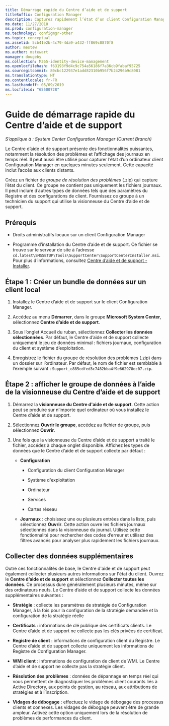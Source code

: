 ```yaml
---
title: Démarrage rapide du Centre d’aide et de support
titleSuffix: Configuration Manager
description: Capturez rapidement l’état d’un client Configuration Manager pour le dépannage.
ms.date: 11/27/2018
ms.prod: configuration-manager
ms.technology: configmgr-other
ms.topic: conceptual
ms.assetid: 5cb41e2b-4c79-4da9-a432-ff869c0870f8
author: mestew
ms.author: mstewart
manager: dougeby
ms.collection: M365-identity-device-management
ms.openlocfilehash: f63193f9d4c9c754a56186f7a36cb9fabaf95725
ms.sourcegitcommit: 80cbc122937e1add82310b956f7b24296b9c8081
ms.translationtype: HT
ms.contentlocale: fr-FR
ms.lasthandoff: 05/09/2019
ms.locfileid: "65500728"
---
```

# <a name="support-center-quickstart-guide"></a>Guide de démarrage rapide du Centre d’aide et de support

*S’applique à : System Center Configuration Manager (Current Branch)*

Le Centre d’aide et de support présente des fonctionnalités puissantes, notamment la résolution des problèmes et l’affichage des journaux en temps réel. Il peut aussi être utilisé pour capturer l’état d’un ordinateur client Configuration Manager en quelques minutes seulement. Cette capacité inclut l’accès aux clients distants.

Créez un fichier de *groupe de résolution des problèmes* (.zip) qui capture l’état du client. Ce groupe ne contient pas uniquement les fichiers journaux. Il peut inclure d’autres types de données tels que des paramètres du Registre et des configurations de client. Fournissez ce groupe à un technicien du support qui utilise la visionneuse du Centre d’aide et de support.



## <a name="prerequisites"></a>Prérequis

- Droits administratifs locaux sur un client Configuration Manager  

- Programme d’installation du Centre d’aide et de support. Ce fichier se trouve sur le serveur de site à l’adresse `cd.latest\SMSSETUP\Tools\SupportCenter\SupportCenterInstaller.msi`. Pour plus d’informations, consultez [Centre d’aide et de support - Installer](/sccm/core/support/support-center#install).  



## <a name="step-1-create-a-data-bundle-on-a-local-client"></a>Étape 1 : Créer un bundle de données sur un client local

1.  Installez le Centre d’aide et de support sur le client Configuration Manager.  

2.  Accédez au menu **Démarrer**, dans le groupe **Microsoft System Center**, sélectionnez **Centre d’aide et de support**.  

3.  Sous l’onglet Accueil du ruban, sélectionnez **Collecter les données sélectionnées**. Par défaut, le Centre d’aide et de support collecte uniquement le jeu de données minimal : fichiers journaux, configuration du client et système d’exploitation.  

4.  Enregistrez le fichier du groupe de résolution des problèmes (.zip) dans un dossier sur l’ordinateur. Par défaut, le nom de fichier est semblable à l’exemple suivant : `Support_c885cdfed3c7482bba4f9e662978ec07.zip`.  



## <a name="step-2-view-the-data-bundle-using-support-center-viewer"></a>Étape 2 : afficher le groupe de données à l’aide de la visionneuse du Centre d’aide et de support

1.  Démarrez la **visionneuse du Centre d'aide et de support**. Cette action peut se produire sur n’importe quel ordinateur où vous installez le Centre d’aide et de support.  

2.  Sélectionnez **Ouvrir le groupe**, accédez au fichier de groupe, puis sélectionnez **Ouvrir**.  

3.  Une fois que la visionneuse du Centre d’aide et de support a traité le fichier, accédez à chaque onglet disponible. Affichez les types de données que le Centre d’aide et de support collecte par défaut :  

    - **Configuration**  

        - Configuration du client Configuration Manager  

        - Système d'exploitation  

        - Ordinateur  

        - Services  

        - Cartes réseau  

    - **Journaux** : choisissez une ou plusieurs entrées dans la liste, puis sélectionnez **Ouvrir**. Cette action ouvre les fichiers journaux sélectionnés dans la visionneuse du journal. Utilisez cette fonctionnalité pour rechercher des codes d’erreur et utilisez des filtres avancés pour analyser plus rapidement les fichiers journaux.  



## <a name="collect-more-data"></a>Collecter des données supplémentaires

Outre ces fonctionnalités de base, le Centre d'aide et de support peut également collecter plusieurs autres informations sur l'état du client. Ouvrez le **Centre d’aide et de support** et sélectionnez **Collecter toutes les données**. Ce processus dure généralement plusieurs minutes, même sur des ordinateurs neufs. Le Centre d’aide et de support collecte les données supplémentaires suivantes :

  - **Stratégie** : collecte les paramètres de stratégie de Configuration Manager, à la fois pour la configuration de la stratégie demandée et la configuration de la stratégie réelle  

  - **Certificats** : informations de clé publique des certificats clients. Le Centre d’aide et de support ne collecte pas les clés privées de certificat.  

  - **Registre de client** : informations de configuration client du Registre. Le Centre d’aide et de support collecte uniquement les informations de Registre de Configuration Manager.  

  - **WMI client** : informations de configuration de client de WMI. Le Centre d’aide et de support ne collecte pas la stratégie client.  

  - **Résolution des problèmes** : données de dépannage en temps réel qui vous permettent de diagnostiquer les problèmes client courants liés à Active Directory, aux points de gestion, au réseau, aux attributions de stratégies et à l’inscription.  

  - **Vidages de débogage** : effectuez le vidage de débogage des processus clients et connexes. Les vidages de débogage peuvent être de grande ampleur. Activez cette option uniquement lors de la résolution de problèmes de performances du client.  

